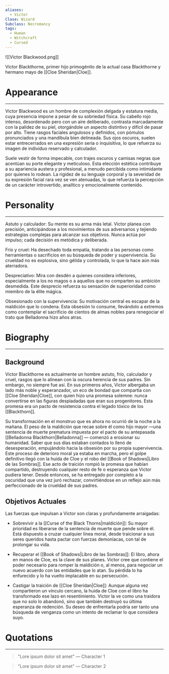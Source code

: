 ```yaml
---
aliases:
  - Victor
Clase: Wizard
Subclass: Necromancy
tags:
  - Human
  - Witchcraft
  - Cursed
---
```

![[Victor Blackwood.png]]

Victor Blackthorne, primer hijo primogénito de la actual casa Blackthorne y hermano mayo de [[Cloe Sheridan|Cloe]].
# Appearance
---
Victor Blackwood es un hombre de complexión delgada y estatura media, cuya presencia impone a pesar de su sobriedad física. Su cabello rojo intenso, desordenado pero con un aire deliberado, contrasta marcadamente con la palidez de su piel, otorgándole un aspecto distintivo y difícil de pasar por alto. Tiene rasgos faciales angulosos y definidos, con pómulos pronunciados y una mandíbula bien delineada. Sus ojos oscuros, suelen estar entrecerrados en una expresión seria o inquisitiva, lo que refuerza su imagen de individuo reservado y calculador.

Suele vestir de forma impecable, con trajes oscuros y camisas negras que acentúan su porte elegante y meticuloso. Esta elección estética contribuye a su apariencia austera y profesional, a menudo percibida como intimidante por quienes lo rodean. La rigidez de su lenguaje corporal y la severidad de su expresión facial rara vez se ven atenuadas, lo que refuerza la percepción de un carácter introvertido, analítico y emocionalmente contenido.
# Personality
---
Astuto y calculador: Su mente es su arma más letal. Victor planea con precisión, anticipándose a los movimientos de sus adversarios y tejiendo estrategias complejas para alcanzar sus objetivos. Nunca actúa por impulso; cada decisión es metódica y deliberada.

Frío y cruel: Ha desechado toda empatía, tratando a las personas como herramientas o sacrificios en su búsqueda de poder y supervivencia. Su crueldad no es explosiva, sino gélida y controlada, lo que la hace aún más aterradora.

Despreciativo: Mira con desdén a quienes considera inferiores, especialmente a los no magos o a aquellos que no comparten su ambición desmedida. Este desprecio refuerza su sensación de superioridad como miembro de la élite mágica.

Obsesionado con la supervivencia: Su motivación central es escapar de la maldición que lo condena. Esta obsesión lo consume, llevándolo a extremos como contemplar el sacrificio de cientos de almas nobles para renegociar el trato que Belladonna hizo años atras.
# Biography
---
## Background

Victor Blackthorne es actualmente un hombre astuto, frío, calculador y cruel, rasgos que lo alinean con la oscura herencia de sus padres. Sin embargo, no siempre fue así. En sus primeros años, Victor albergaba un lado más noble y esperanzador, un eco de bondad que compartía con [[Cloe Sheridan|Cloe]], con quien hizo una promesa solemne: nunca convertirse en las figuras despiadadas que eran sus progenitores. Esta promesa era un pacto de resistencia contra el legado tóxico de los [[Blackthorn]].

Su transformación en el monstruo que es ahora no ocurrió de la noche a la mañana. El peso de la maldición que recae sobre él como hijo mayor —una sentencia de muerte prematura impuesta por el pacto de su antepasada [[Belladonna Blackthorn|Belladonna]] — comenzó a erosionar su humanidad. Saber que sus días estaban contados lo llenó de desesperación, empujándolo hacia la obsesión por su propia supervivencia. Este proceso de deterioro moral ya estaba en marcha, pero el golpe definitivo llegó con la huida de Cloe y el robo del [[Book of Shadows|Libro de las Sombras]]. Ese acto de traición rompió la promesa que habían compartido, destruyendo cualquier resto de fe o esperanza que Victor pudiera tener. Desde entonces, se ha entregado por completo a la oscuridad que una vez juró rechazar, convirtiéndose en un reflejo aún más perfeccionado de la crueldad de sus padres.
## Objetivos Actuales

Las fuerzas que impulsan a Victor son claras y profundamente arraigadas:

- Sobrevivir a la [[Curse of the Black Thorns|maldición]]: Su mayor prioridad es liberarse de la sentencia de muerte que pende sobre él. Está dispuesto a cruzar cualquier línea moral, desde traicionar a sus seres queridos hasta pactar con fuerzas demoníacas, con tal de prolongar su vida.

- Recuperar el [[Book of Shadows|Libro de las Sombras]]: El libro, ahora en manos de Cloe, es la clave de sus planes. Victor cree que contiene el poder necesario para romper la maldición o, al menos, para negociar un nuevo acuerdo con las entidades que lo atan. Su pérdida lo ha enfurecido y lo ha vuelto implacable en su persecución.

- Castigar la traición de [[Cloe Sheridan|Cloe]]: Aunque alguna vez compartieron un vínculo cercano, la huida de Cloe con el libro ha transformado ese lazo en resentimiento. Victor la ve como una traidora que no solo lo abandonó, sino que también destruyó su última esperanza de redención. Su deseo de enfrentarla podría ser tanto una búsqueda de venganza como un intento de reclamar lo que considera suyo.
# Quotations
---
>"Lore ipsum dolor sit amet" — Character 1

>"Lore ipsum dolor sit amet" — Character 2









  

